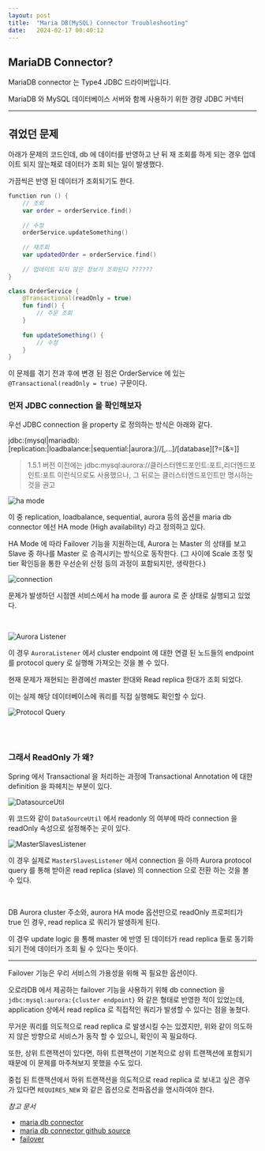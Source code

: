 ```yaml
---
layout: post
title:  "Maria DB(MySQL) Connector Troubleshooting"
date:   2024-02-17 00:40:12
---
```


## MariaDB Connector?

MariaDB connector 는 Type4 JDBC 드라이버입니다. 

MariaDB 와 MySQL 데이터베이스 서버와 함께 사용하기 위한 경량 JDBC 커넥터

---

## 겪었던 문제

아래가 문제의 코드인데, db 에 데이터를 반영하고 난 뒤 재 조회를 하게 되는 경우 업데이트 되지 않는채로 데이터가 조회 되는 일이 발생했다.

가끔씩은 반영 된 데이터가 조회되기도 한다.

```kotlin
function run () {
    // 조회
    var order = orderService.find()
    
    // 수정
    orderService.updateSomething()
    
    // 재조회
    var updatedOrder = orderService.find()
    
    // 업데이트 되지 않은 정보가 조회된다 ??????
}

class OrderService {
    @Transactional(readOnly = true)
    fun find() {
        // 주문 조회
    }
    
    fun updateSomething() {
        // 수정
    }
}
```

이 문제를 겪기 전과 후에 변경 된 점은 OrderService 에 있는 `@Transactional(readOnly = true)` 구문이다.

### 먼저 JDBC connection 을 확인해보자

우선 JDBC connection 을 property 로 정의하는 방식은 아래와 같다.

jdbc:(mysql|mariadb):[replication:|loadbalance:|sequential:|aurora:]//<hostDescription>[,<hostDescription>...]/[database][?<key1>=<value1>[&<key2>=<value2>]]

> 1.5.1 버전 이전에는 jdbc:mysql:aurora://클러스터엔드포인트:포트,리더엔드포인트:포트 이런식으로도 사용했으나, 그 뒤로는 클러스터엔드포인트만 명시하는 것을 권고
 
![ha mode](/assets/posts/mariadb/hamode.png)

이 중 replication, loadbalance, sequential, aurora 등의 옵션을 maria db connector 에선 HA mode (High availability) 라고 정의하고 있다.

HA Mode 에 따라 Failover 기능을 지원하는데, Aurora 는 Master 의 상태를 보고 Slave 중 하나를 Master 로 승격시키는 방식으로 동작한다.
(그 사이에 Scale 조정 및 tier 확인등을 통한 우선순위 산정 등의 과정이 포함되지만, 생략한다.)

![connection](/assets/posts/mariadb/connection1.png)

문제가 발생하던 시점엔 서비스에서 ha mode 를 aurora 로 준 상태로 실행되고 있었다.

<br>

![Aurora Listener](/assets/posts/mariadb/auroralistener.png)

이 경우 `AuroraListener` 에서 cluster endpoint 에 대한 연결 된 노드들의 endpoint 를 protocol query 로 실행해 가져오는 것을 볼 수 있다.

현재 문제가 재현되는 환경에선 master 한대와 Read replica 한대가 조회 되었다.

이는 실제 해당 데이터베이스에 쿼리를 직접 실행해도 확인할 수 있다.

![Protocol Query](/assets/posts/mariadb/sql.png)

<br>
<br>

### 그래서 ReadOnly 가 왜?

Spring 에서 Transactional 을 처리하는 과정에 Transactional Annotation 에 대한 definition 을 파헤치는 부분이 있다.

![DatasourceUtil](/assets/posts/mariadb/datasourceutil.png)

위 코드와 같이 `DataSourceUtil` 에서 readonly 의 여부에 따라 connection 을 readOnly 속성으로 설정해주는 곳이 있다.

![MasterSlavesListener](/assets/posts/mariadb/switch.png)

이 경우 실제로 `MasterSlavesListener` 에서 connection 을 아까 Aurora protocol query 를 통해 받아온 read replica (slave) 의 connection 으로 전환 하는 것을 볼 수 있다.

<br>

DB Aurora cluster 주소와, aurora HA mode 옵션만으로 readOnly 프로퍼티가 true 인 경우, read replica 로 쿼리가 발생하게 된다.

이 경우 update logic 을 통해 master 에 반영 된 데이터가 read replica 들로 동기화 되기 전에 데이터가 조회 될 수 있다는 뜻이다.


---

Failover 기능은 우리 서비스의 가용성을 위해 꼭 필요한 옵션이다. 

오로라DB 에서 제공하는 failover 기능을 사용하기 위해 db connection 을 `jdbc:mysql:aurora:{cluster endpoint}` 와 같은 형태로 반영한 적이 있었는데, application 상에서 read replica 로 직접적인 쿼리가 발생할 수 있다는 점을 놓쳤다.

무거운 쿼리를 의도적으로 read replica 로 발생시킬 수는 있겠지만, 위와 같이 의도하지 않은 방향으로 서비스가 동작 할 수 있으니, 확인이 꼭 필요하다.

또한, 상위 트랜잭션이 있다면, 하위 트랜잭션이 기본적으로 상위 트랜잭션에 포함되기 때문에 이 문제를 마주쳐보지 못했을 수도 있다. 

중첩 된 트랜잭션에서 하위 트랜잭션을 의도적으로 read replica 로 보내고 싶은 경우가 있다면 `REQUIRES_NEW` 와 같은 옵션으로 전파옵션을 명시하여야 한다. 


_참고 문서_
- [maria db connector](https://mariadb.com/kb/en/about-mariadb-connector-j/)
- [maria db connector github source](https://github.com/mariadb-corporation/mariadb-connector-j)
- [failover](https://mariadb.com/kb/en/failover-and-high-availability-with-mariadb-connector-j/?fbclid=IwAR2EnwLRBGc1T0bQLJTloP9WnisrjM0smV2h4bGa23UcT9Teq55gYVkwctI#primaryreplica-connection-selection)